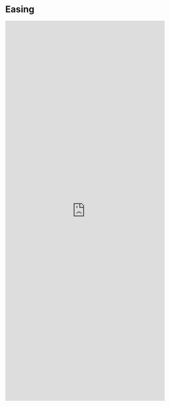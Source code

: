 # Easing

<iframe
  src="https://easings.net/"
  width="100%"
  height="1200"
  frameborder="0"
  leftmargin="0"
  topmargin="0"
/>
